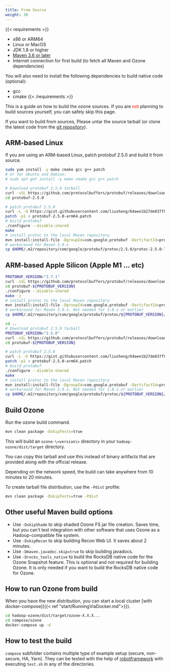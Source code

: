 ```yaml
---
title: From Source
weight: 30
---
```

<!---
  Licensed to the Apache Software Foundation (ASF) under one or more
  contributor license agreements.  See the NOTICE file distributed with
  this work for additional information regarding copyright ownership.
  The ASF licenses this file to You under the Apache License, Version 2.0
  (the "License"); you may not use this file except in compliance with
  the License.  You may obtain a copy of the License at

      http://www.apache.org/licenses/LICENSE-2.0

  Unless required by applicable law or agreed to in writing, software
  distributed under the License is distributed on an "AS IS" BASIS,
  WITHOUT WARRANTIES OR CONDITIONS OF ANY KIND, either express or implied.
  See the License for the specific language governing permissions and
  limitations under the License.
-->

{{< requirements >}}
* x86 or ARM64
* Linux or MacOS
* JDK 1.8 or higher
* [Maven 3.6 or later](https://maven.apache.org/download.cgi)
* Internet connection for first build (to fetch all Maven and Ozone dependencies)

You will also need to install the following dependencies to build native code (optional):
* gcc
* cmake
{{< /requirements >}}

<div class="alert alert-info" role="alert">

This is a guide on how to build the ozone sources.  If you are <font
color="red">not</font>
planning to build sources yourself, you can safely skip this page.

</div>

If you want to build from sources, Please untar the source tarball (or clone the latest code 
from the [git repository](https://github.com/apache/ozone)).

## ARM-based Linux
If you are using an ARM-based Linux, patch protobuf 2.5.0 and build it from source.

```bash
sudo yum install -y make cmake gcc g++ patch
# or for Ubuntu and Debian:
# sudo apt-get install -y make cmake gcc g++ patch

# Download protobuf 2.5.0 tarball
curl -sSL https://github.com/protocolbuffers/protobuf/releases/download/v2.5.0/protobuf-2.5.0.tar.gz | tar zx
cd protobuf-2.5.0

# patch protobuf 2.5.0
curl -L -O https://gist.githubusercontent.com/liusheng/64aee1b27de037f8b9ccf1873b82c413/raw/118c2fce733a9a62a03281753572a45b6efb8639/protobuf-2.5.0-arm64.patch
patch -p1 < protobuf-2.5.0-arm64.patch
# build protobuf
./configure --disable-shared
make
# install protoc to the local Maven repository
mvn install:install-file -DgroupId=com.google.protobuf -DartifactId=protoc -Dversion=2.5.0 -Dclassifier=linux-aarch_64 -Dpackaging=exe -Dfile=src/protoc
# workaround for Maven 3.9.x
cp $HOME/.m2/repository/com/google/protobuf/protoc/2.5.0/protoc-2.5.0-linux-aarch_64 $HOME/.m2/repository/com/google/protobuf/protoc/2.5.0/protoc-2.5.0-linux-aarch_64.exe
```

## ARM-based Apple Silicon (Apple M1 ... etc)

```bash
PROTOBUF_VERSION="3.7.1"
curl -sSL https://github.com/protocolbuffers/protobuf/releases/download/v${PROTOBUF_VERSION}/protobuf-all-${PROTOBUF_VERSION}.tar.gz | tar zx
cd protobuf-${PROTOBUF_VERSION}
./configure --disable-shared
make -j
# install protoc to the local Maven repository
mvn install:install-file -DgroupId=com.google.protobuf -DartifactId=protoc -Dversion=${PROTOBUF_VERSION} -Dclassifier=osx-aarch_64 -Dpackaging=exe -Dfile=src/protoc
# workaround for Maven 3.9.x. Not needed for 3.8.x or earlier
cp $HOME/.m2/repository/com/google/protobuf/protoc/${PROTOBUF_VERSION}/protoc-${PROTOBUF_VERSION}-osx-aarch_64 $HOME/.m2/repository/com/google/protobuf/protoc/${PROTOBUF_VERSION}/protoc-${PROTOBUF_VERSION}-osx-aarch_64.exe

cd ..
# Download protobuf 2.5.0 tarball
PROTOBUF_VERSION="2.5.0"
curl -sSL https://github.com/protocolbuffers/protobuf/releases/download/v${PROTOBUF_VERSION}/protobuf-${PROTOBUF_VERSION}.tar.gz | tar zx
cd protobuf-${PROTOBUF_VERSION}

# patch protobuf 2.5.0
curl -L -O https://gist.githubusercontent.com/liusheng/64aee1b27de037f8b9ccf1873b82c413/raw/118c2fce733a9a62a03281753572a45b6efb8639/protobuf-2.5.0-arm64.patch
patch -p1 < protobuf-2.5.0-arm64.patch
# build protobuf
./configure --disable-shared
make
# install protoc to the local Maven repository
mvn install:install-file -DgroupId=com.google.protobuf -DartifactId=protoc -Dversion=${PROTOBUF_VERSION} -Dclassifier=osx-aarch_64 -Dpackaging=exe -Dfile=src/protoc
# workaround for Maven 3.9.x. Not needed for 3.8.x or earlier
cp $HOME/.m2/repository/com/google/protobuf/protoc/${PROTOBUF_VERSION}/protoc-${PROTOBUF_VERSION}-osx-aarch_64 $HOME/.m2/repository/com/google/protobuf/protoc/${PROTOBUF_VERSION}/protoc-${PROTOBUF_VERSION}-osx-aarch_64.exe
```

## Build Ozone
Run the ozone build command.

```bash
mvn clean package -DskipTests=true
```
This will build an `ozone-\<version\>` directory in your `hadoop-ozone/dist/target` directory.

You can copy this tarball and use this instead of binary artifacts that are
provided along with the official release.

Depending on the network speed, the build can take anywhere from 10 minutes to 20 minutes.

To create tarball file distribution, use the `-Pdist` profile:

```bash
mvn clean package -DskipTests=true -Pdist
```

## Other useful Maven build options

* Use `-DskipShade` to skip shaded Ozone FS jar file creation. Saves time, but you can't test integration with other software that uses Ozone as a Hadoop-compatible file system.
* Use `-DskipRecon` to skip building Recon Web UI. It saves about 2 minutes.
* Use `-Dmaven.javadoc.skip=true` to skip building javadocs.
* Use `-Drocks_tools_native` to build the RocksDB native code for the Ozone Snapshot feature. This is optional and not required for building Ozone. It is only needed if you want to build the RocksDB native code for Ozone.


## How to run Ozone from build

When you have the new distribution, you can start a local cluster [with docker-compose]({{< ref "start/RunningViaDocker.md">}}).

```bash
cd hadoop-ozone/dist/target/ozone-X.X.X...
cd compose/ozone
docker-compose up -d
```

## How to test the build

`compose` subfolder contains multiple type of example setup (secure, non-secure, HA, Yarn). They can be tested with the help of [robotframework](http://robotframework.org/) with executing `test.sh` in any of the directories.
